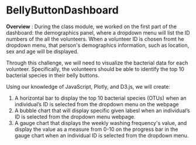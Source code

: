 # BellyButtonDashboard
**Overview** : During the class module, we worked on the first part of the dashboard: the demographics panel, where a dropdown menu
will list the ID numbers of the all the volunteers. When a volunteer ID is chosen fromt he dropdown menu, that person's demographics
information, such as location, sex and age will be displayed.

Through this challenge, we will need to visualize the bacterial data for each volunteer. Specifically, the volunteers should be able to identify 
the top 10 bacterial species in their belly buttons. 

Using our knowledge of JavaScript, Plotly, and D3.js, we will create:

1. A horizontal bar to display the top 10 bacterial species (OTUs) when an individual’s ID is selected from the dropdown menu on the webpage
2. A bubble chart that will display specific given labesl when an individual’s ID is selected from the dropdown menu webpage.
3. A gauge chart that displays the weekly washing frequency's value, and display the value as a measure from 0-10 on the progress bar in the gauge chart 
  when an individual ID is selected from the dropdown menu.
